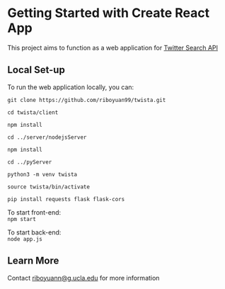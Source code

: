 # Getting Started with Create React App

This project aims to function as a web application for [Twitter Search API](https://developer.twitter.com/en/docs/twitter-api/v1/tweets/search/api-reference/get-search-tweets)

## Local Set-up

To run the web application locally, you can: 

`git clone https://github.com/riboyuan99/twista.git`

`cd twista/client`

`npm install`

`cd ../server/nodejsServer`

`npm install`

`cd ../pyServer`

`python3 -m venv twista`

`source twista/bin/activate`

`pip install requests flask flask-cors`

To start front-end:  
`npm start`

To start back-end:   
`node app.js`
## Learn More

Contact riboyuann@g.ucla.edu for more information

